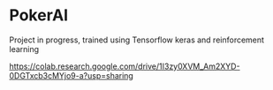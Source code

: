 # PokerAI
Project in progress, trained using Tensorflow keras and reinforcement learning 

https://colab.research.google.com/drive/1I3zy0XVM_Am2XYD-0DGTxcb3cMYjo9-a?usp=sharing

